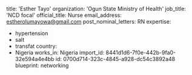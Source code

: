 title: 'Esther Tayo'
organization: 'Ogun State Ministry of Health'
job_title: 'NCD focal'
official_title: Nurse
email_address: estherolumayowa@gmail.com
post_nominal_letters: RN
expertise:
  - hypertension
  - salt
  - transfat
country:
  - Nigeria
works_in: Nigeria
import_id: 8441d1d6-7f0e-442b-9fa0-32e594a4e4bb
id: 0700d714-323c-4845-a928-dc54c3892a48
blueprint: networking
